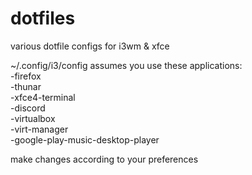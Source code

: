 # dotfiles
various dotfile configs for i3wm &amp; xfce

~/.config/i3/config assumes you use these applications:<br>
-firefox<br>
-thunar<br>
-xfce4-terminal<br>
-discord<br>
-virtualbox<br>
-virt-manager<br>
-google-play-music-desktop-player<br>

make changes according to your preferences
